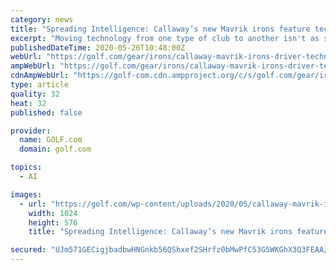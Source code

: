 ```yaml
---
category: news
title: "Spreading Intelligence: Callaway’s new Mavrik irons feature tech from the company’s drivers"
excerpt: "Moving technology from one type of club to another isn't as simple as cutting and pasting, as Callaway Mavrik irons demonstrate."
publishedDateTime: 2020-05-26T10:48:00Z
webUrl: "https://golf.com/gear/irons/callaway-mavrik-irons-driver-technology/"
ampWebUrl: "https://golf.com/gear/irons/callaway-mavrik-irons-driver-technology/amp/"
cdnAmpWebUrl: "https://golf-com.cdn.ampproject.org/c/s/golf.com/gear/irons/callaway-mavrik-irons-driver-technology/amp/"
type: article
quality: 32
heat: 32
published: false

provider:
  name: GOLF.com
  domain: golf.com

topics:
  - AI

images:
  - url: "https://golf.com/wp-content/uploads/2020/05/callaway-mavrik-irons-1024x576.jpg"
    width: 1024
    height: 576
    title: "Spreading Intelligence: Callaway’s new Mavrik irons feature tech from the company’s drivers"

secured: "UJm571GECigjbadbwHNGnkb56QShxef2SHrfz0bMwPfC53G5WKGhX3Q3FEAA/KtSUMYv8ylVm6qt2C0gCCq5jfkCYvQNBPeqaaKCdszvxZEy2KcwiChwwdtELMRGqow64t0oxIDRoGUYFCYx+MEn8ITG7VDsx242vggRfghxzPLwFBmJuQ45m2fh6bAAbU69OTezGx9Uowwx28tyYrSxSYJgvYi9LEYoxUiHkYYxO/haTXeoDQmk4+Fc4z+KiuByzhv+dQoUlQdoBy3fgT+Ls6HAsObKDZx4WVYAjwGOebRVd4D4qk5x2vT4/GudWqBblbCSTwHJKS93Chim0Wo2MaygS8eqwfN96XixzIVSnD387wRWXXRy9U9JaH9OS+KqDn76db5gi+dUzY1ogqhvfFTfKePSg8aMOq0bYI+smYseCtcgN48/69xi3hDDWz25FlPPkt8I/IHoFvLKvyL6XjajZbthuNJcXrLhQiaXTR4=;1b1n/wC4wR/e8LdEYfwo2A=="
---
```


